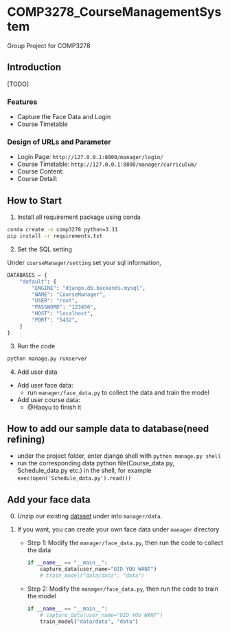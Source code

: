 # COMP3278_CourseManagementSystem
Group Project for COMP3278

## Introduction

[TODO]

### Features

* Capture the Face Data and Login
* Course Timetable

### Design of URLs and Parameter

* Login Page: `http://127.0.0.1:8000/manager/login/`
* Course Timetable: `http://127.0.0.1:8000/manager/curriculum/`
* Course Content: 
* Course Detail:

## How to Start

1. Install all requirement package using conda

```bash
conda create -n comp3278 python=3.11
pip install -r requirements.txt
```

2. Set the SQL setting

Under `courseManager/setting` set your sql information,

```python
DATABASES = {
    "default": {
        "ENGINE": "django.db.backends.mysql",
        "NAME": "CourseManager",
        "USER": "root",
        "PASSWORD": "123456",
        "HOST": "localhost",
        "PORT": "5432",
    }
}
```

3. Run the code

```bash
python manage.py runserver
```

4. Add user data

* Add user face data:
  * run `manager/face_data.py` to collect the data and train the model
* Add user course data:
  * @Haoyu to finish it
  
## How to add our sample data to database(need refining)
- under the project folder, enter django shell with ```python manage.py shell```
- run the corresponding data python file(Course_data.py, Schedule_data.py etc.) in the shell, for example ```exec(open('Schedule_data.py').read())```

## Add your face data

0. Unzip our existing [dataset](https://drive.google.com/file/d/1mhWGQm_pGOPZohD24spFRHFVY-Nh__oC/view?usp=sharing) under into `manager/data`.

1. If you want, you can create your own face data under `manager` directory

   * Step 1: Modify the `manager/face_data.py`, then run the code to collect the data

     ```python
     if __name__ == "__main__":
         capture_data(user_name="UID YOU WANT")
         # train_model("data/data", "data")
     ```

   * Step 2: Modify the `manager/face_data.py`, then run the code to train the model

     ```python
     if __name__ == "__main__":
         # capture_data(user_name="UID YOU WANT")
         train_model("data/data", "data")
     ```
